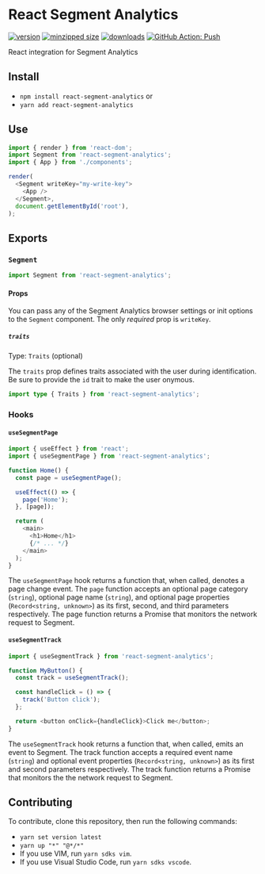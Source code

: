 # React Segment Analytics

[![version](https://img.shields.io/npm/v/react-segment-analytics.svg)](https://www.npmjs.com/package/react-segment-analytics)
[![minzipped size](https://img.shields.io/bundlephobia/minzip/react-segment-analytics.svg)](https://www.npmjs.com/package/react-segment-analytics)
[![downloads](https://img.shields.io/npm/dt/react-segment-analytics.svg)](https://www.npmjs.com/package/react-segment-analytics)
[![GitHub Action: Push](https://github.com/CharlesStover/react-segment-analytics/actions/workflows/push.yml/badge.svg)](https://github.com/CharlesStover/react-segment-analytics/actions/workflows/push.yml)

React integration for Segment Analytics

## Install

- `npm install react-segment-analytics` or
- `yarn add react-segment-analytics`

## Use

```javascript
import { render } from 'react-dom';
import Segment from 'react-segment-analytics';
import { App } from './components';

render(
  <Segment writeKey="my-write-key">
    <App />
  </Segment>,
  document.getElementById('root'),
);
```

## Exports

### `Segment`

```javascript
import Segment from 'react-segment-analytics';
```

#### Props

You can pass any of the Segment Analytics browser settings or init options to
the `Segment` component. The only _required_ prop is `writeKey`.

##### `traits`

Type: `Traits` (optional)

The `traits` prop defines traits associated with the user during identification.
Be sure to provide the `id` trait to make the user onymous.

```typescript
import type { Traits } from 'react-segment-analytics';
```

### Hooks

#### `useSegmentPage`

```javascript
import { useEffect } from 'react';
import { useSegmentPage } from 'react-segment-analytics';

function Home() {
  const page = useSegmentPage();

  useEffect(() => {
    page('Home');
  }, [page]);

  return (
    <main>
      <h1>Home</h1>
      {/* ... */}
    </main>
  );
}
```

The `useSegmentPage` hook returns a function that, when called, denotes a page
change event. The `page` function accepts an optional page category (`string`),
optional page name (`string`), and optional page properties
(`Record<string, unknown>`) as its first, second, and third parameters
respectively. The page function returns a Promise that monitors the network
request to Segment.

#### `useSegmentTrack`

```javascript
import { useSegmentTrack } from 'react-segment-analytics';

function MyButton() {
  const track = useSegmentTrack();

  const handleClick = () => {
    track('Button click');
  };

  return <button onClick={handleClick}>Click me</button>;
}
```

The `useSegmentTrack` hook returns a function that, when called, emits an event
to Segment. The track function accepts a required event name (`string`) and
optional event properties (`Record<string, unknown>`) as its first and second
parameters respectively. The track function returns a Promise that monitors the
the network request to Segment.

## Contributing

To contribute, clone this repository, then run the following commands:

- `yarn set version latest`
- `yarn up "*" "@*/*"`
- If you use VIM, run `yarn sdks vim`.
- If you use Visual Studio Code, run `yarn sdks vscode`.
